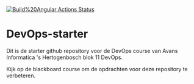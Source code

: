 [![Build%20Angular Actions Status](https://github.com/MadNelis/avans-devops/devops-workshops-MadNelis/workflows/Build%20Angular/badge.svg)](https://https://github.com/MadNelis/avans-devops/devops-workshops-MadNelis/actions/)

# DevOps-starter

Dit is de starter github repository voor de DevOps course van Avans Informatica 's Hertogenbosch blok 11 DevOps.

Kijk op de blackboard course om de opdrachten voor deze repository te verbeteren.
